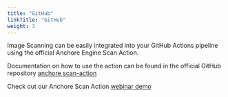 ```yaml
---
title: "GitHub"
linkTitle: "GitHub"
weight: 3
---
```


Image Scanning can be easily integrated into your GitHub Actions pipeline using the official Anchore Engine Scan Action. 

Documentation on how to use the action can be found in the official GitHub repository [anchore scan-action](https://github.com/anchore/scan-action)

Check out our Anchore Scan Action [webinar demo](https://www.brighttalk.com/webcast/17878/378430?utm_source=brighttalk-portal&utm_medium=web&utm_content=anchore%20github&utm_campaign=webcasts-search-results-feed)